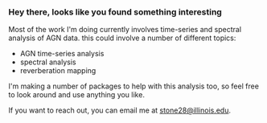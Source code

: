 ### Hey there, looks like you found something interesting

Most of the work I'm doing currently involves time-series and spectral analysis of AGN data. this could involve a number of different topics:
* AGN time-series analysis
* spectral analysis
* reverberation mapping

I'm making a number of packages to help with this analysis too, so feel free to look around and use anything you like.

If you want to reach out, you can email me at stone28@illinois.edu.
